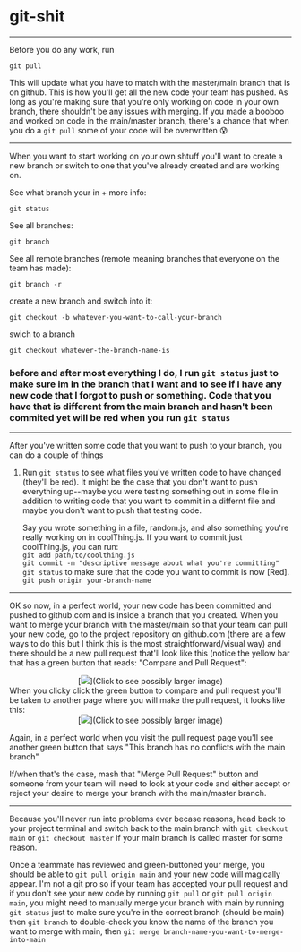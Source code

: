 # git-shit

---

Before you do any work, run
```terminal
git pull
```
This will update what you have to match with the master/main branch that is on github. This is how you'll get all the new code your team has pushed. As long as you're making sure that you're only working on code in your own branch, there shouldn't be any issues with merging. If you made a booboo and worked on code in the main/master branch, there's a chance that when you do a ```git pull``` some of your code will be overwritten :cold_sweat:

---

When you want to start working on your own shtuff you'll want to create a new branch or switch to one that you've already created and are working on.

See what branch your in + more info:
```terminal
git status
```

See all branches:
```terminal
git branch
```

See all remote branches (remote meaning branches that everyone on the team has made):
```terminal
git branch -r
```

create a new branch and switch into it:
```terminal
git checkout -b whatever-you-want-to-call-your-branch
```

swich to a branch
```terminal
git checkout whatever-the-branch-name-is
```

### before and after most everything I do, I run ```git status``` just to make sure im in the branch that I want and to see if I have any new code that I forgot to push or something. Code that you have that is different from the main branch and hasn't been commited yet will be red when you run ```git status```

---

After you've written some code that you want to push to your branch, you can do a couple of things

1. Run ```git status``` to see what files you've written code to have changed (they'll be red). It might be the case that you don't want to push everything up--maybe you were testing something out in some file in addition to writing code that you want to commit in a differnt file and maybe you don't want to push that testing code.

    Say you wrote something in a file, random.js, and also something you're really working on in coolThing.js. If you want to commit just coolThing.js, you can run:<br>
    ```git add path/to/coolthing.js```<br>
    ```git commit -m "descriptive message about what you're committing"```<br>
    ```git status``` to make sure that the code you want to commit is now [Red].<br>
    ```git push origin your-branch-name```<br>
    
---

OK so now, in a perfect world, your new code has been committed and pushed to github.com and is inside a branch that you created. When you want to merge your branch with the master/main so that your team can pull your new code, go to the project repository on github.com (there are a few ways to do this but I think this is the most straightforward/visual way) and there should be a new pull request that'll look like this (notice the yellow bar that has a green button that reads: "Compare and Pull Request":<br>
<div align='center'>
        [<img src="https://opensource.com/sites/default/files/uploads/compare-and-pull-request-button.png">](Click to see possibly larger image)
</div>
When you clicky click the green button to compare and pull request you'll be taken to another page where you will make the pull request, it looks like this:<br>
<div align='center'>
        [<img src="https://i.stack.imgur.com/IhCVN.png">](Click to see possibly larger image)
</div>

Again, in a perfect world when you visit the pull request page you'll see another green button that says "This branch has no conflicts with the main branch"

If/when that's the case, mash that "Merge Pull Request" button and someone from your team will need to look at your code and either accept or reject your desire to merge your branch with the main/master branch.

---

Because you'll never run into problems ever becase reasons, head back to your project terminal and switch back to the main branch with ```git checkout main``` or ```git checkout master``` if your main branch is called master for some reason.

Once a teammate has reviewed and green-buttoned your merge, you should be able to ```git pull origin main``` and your new code will magically appear. I'm not a git pro so if your team has accepted your pull request and if you don't see your new code by running ```git pull``` or ```git pull origin main```, you might need to manually merge your branch with main by running ```git status``` just to make sure you're in the correct branch (should be main) then ```git branch``` to double-check you know the name of the branch you want to merge with main, then ```git merge branch-name-you-want-to-merge-into-main```


